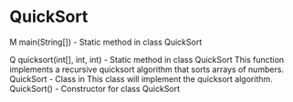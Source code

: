 # QuickSort

M
main(String[]) - Static method in class QuickSort
 
Q
quicksort(int[], int, int) - Static method in class QuickSort
This function implements a recursive quicksort algorithm that sorts arrays of numbers.
QuickSort - Class in <Unnamed>
This class will implement the quicksort algorithm.
QuickSort() - Constructor for class QuickSort
 
